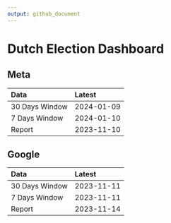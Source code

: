 ```yaml
---
output: github_document
---
```


# Dutch Election Dashboard



## Meta


|Data           |Latest     |
|:--------------|:----------|
|30 Days Window |2024-01-09 |
|7 Days Window  |2024-01-10 |
|Report         |2023-11-10 |

## Google


|Data           |Latest     |
|:--------------|:----------|
|30 Days Window |2023-11-11 |
|7 Days Window  |2023-11-11 |
|Report         |2023-11-14 |
